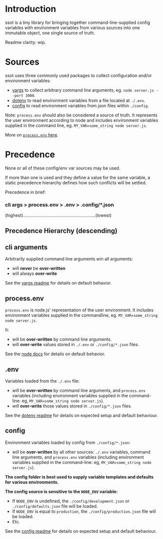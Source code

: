 # Introduction

ssot is a tiny library for bringing together command-line-supplied config variables with environment variables from various sources into one immutable object, one single source of truth.

Readme clarity: wip.

# Sources

ssot uses three commonly used packages to collect configuration and/or environment variables:

- [yargs](https://www.npmjs.com/package/yargs) to collect arbitrary command line arguments, eg. `node server.js --port 3000`.
- [dotenv](https://www.npmjs.com/package/dotenv) to read environment variables from a file located at `./.env`.
- [config](https://www.npmjs.com/package/config) to read environment variables from json files within `./config`.

Note: `process.env` should also be considered a source of truth. It represents the user environment according to node and includes environment variables supplied in the command line, eg. `MY_VAR=some_string node server.js`.

More on [`process.env` here](https://nodejs.org/api/process.html#process_process_env).

# Precedence

None or all of these config/env var sources may be used.

If more than one is used and they define a value for the same variable, a static precedence hierarchy defines how such conflicts will be settled.

Precedence in brief:
### cli args > process.env > .env > .config/*.json
(highest)...........................................................(lowest)
## Precedence Hierarchy (descending)

## cli arguments

Arbitrarily supplied command line arguments win all arguments:

- will **never** be **over-written**
- will always **over-write**

See the [yargs readme](https://www.npmjs.com/package/yargs) for details on default behavior.

## process.env
`process.env` is node.js' representation of the user environment. It includes environment variables supplied in the commandline, eg. `MY_VAR=some_string node server.js`.

It:

- will be **over-written** by command line arguments.
- will **over-write** values stored in `./.env` or `./config/*.json` files.

See the [node docs](https://nodejs.org/api/process.html#process_process_env) for details on default behavior.

## .env
Variables loaded from the `./.env` file:

- will be **over-written** by command line arguments, and `process.env` variables (including environment variables supplied in the command-line: eg, `MY_VAR=some_string node server.js`).
- will **over-write** those values stored in `./config/*.json` files.

See the [dotenv readme](https://www.npmjs.com/package/dotenv) for details on expected setup and default behaviour.

## config
Environment variables loaded by config from `./config/*.json`:

- will be **over-written** by all other sources: `./.env` variables, command line arguments, and `process.env` variables (including environment variables supplied in the command-line: eg, `MY_VAR=some_string node server.js`).

**The config folder is best used to supply variable templates and defaults for various environments.**

**The config source is sensitive to the `NODE_ENV` variable:**
- If `NODE_ENV` is undefined, the `./config/development.json` or `./config/defaults.json` file will be loaded.
- If `NODE_ENV` is equal to `production`, the `./config/production.json` file will be loaded.
- Etc.

See the [config readme](https://www.npmjs.com/package/config) for details on expected setup and default behaviour.
